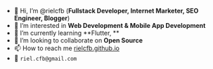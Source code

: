 - 👋 Hi, I’m @rielcfb (**Fullstack Developer, Internet Marketer, SEO Engineer, Blogger**)
- 👀 I’m interested in **Web Development & Mobile App Development**
- 🌱 I’m currently learning **Flutter, **
- 💞️ I’m looking to collaborate on **Open Source**
- 📫 How to reach me [rielcfb.github.io](https://rielcfb.github.io)
- 📧 `riel.cfb@gmail.com`

<!---
rielcfb/rielcfb is a ✨ special ✨ repository because its `README.md` (this file) appears on your GitHub profile.
You can click the Preview link to take a look at your changes.
--->
